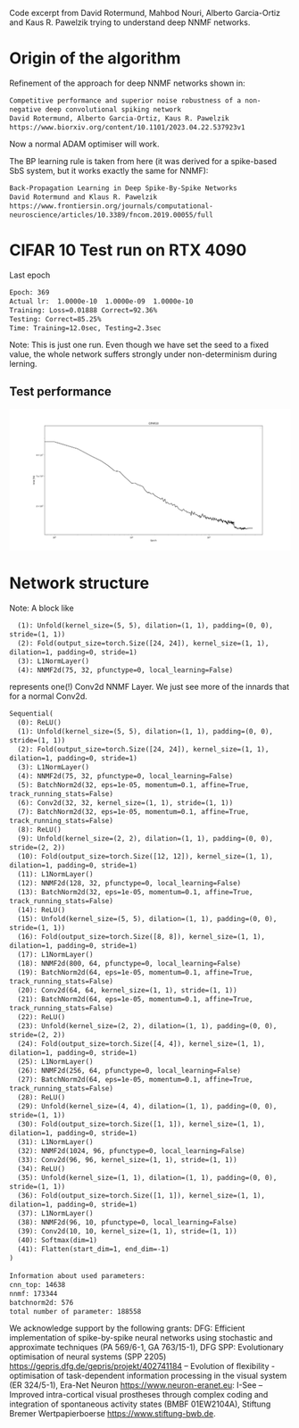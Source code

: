 Code excerpt from David Rotermund, Mahbod Nouri, Alberto Garcia-Ortiz and Kaus R. Pawelzik trying to understand deep NNMF networks. 

# Origin of the algorithm

Refinement of the approach for deep NNMF networks shown in:

```
Competitive performance and superior noise robustness of a non-negative deep convolutional spiking network
David Rotermund, Alberto Garcia-Ortiz, Kaus R. Pawelzik
https://www.biorxiv.org/content/10.1101/2023.04.22.537923v1
```

Now a normal ADAM optimiser will work.  

The BP learning rule is taken from here (it was derived for a spike-based SbS system, but it works exactly the same for NNMF): 

```
Back-Propagation Learning in Deep Spike-By-Spike Networks
David Rotermund and Klaus R. Pawelzik
https://www.frontiersin.org/journals/computational-neuroscience/articles/10.3389/fncom.2019.00055/full
```
# CIFAR 10 Test run on RTX 4090

Last epoch

```
Epoch: 369
Actual lr:  1.0000e-10  1.0000e-09  1.0000e-10 
Training: Loss=0.01888 Correct=92.36%
Testing: Correct=85.25%
Time: Training=12.0sec, Testing=2.3sec
```

Note: This is just one run. Even though we have set the seed to a fixed value, the whole network suffers strongly under non-determinism during lerning. 

## Test performance 

![Test Performance](Figure_1.png)

# Network structure

Note: A block like 

```
  (1): Unfold(kernel_size=(5, 5), dilation=(1, 1), padding=(0, 0), stride=(1, 1))
  (2): Fold(output_size=torch.Size([24, 24]), kernel_size=(1, 1), dilation=1, padding=0, stride=1)
  (3): L1NormLayer()
  (4): NNMF2d(75, 32, pfunctype=0, local_learning=False)
```
represents one(!) Conv2d NNMF Layer. We just see more of the innards that for a normal Conv2d.


```
Sequential(
  (0): ReLU()
  (1): Unfold(kernel_size=(5, 5), dilation=(1, 1), padding=(0, 0), stride=(1, 1))
  (2): Fold(output_size=torch.Size([24, 24]), kernel_size=(1, 1), dilation=1, padding=0, stride=1)
  (3): L1NormLayer()
  (4): NNMF2d(75, 32, pfunctype=0, local_learning=False)
  (5): BatchNorm2d(32, eps=1e-05, momentum=0.1, affine=True, track_running_stats=False)
  (6): Conv2d(32, 32, kernel_size=(1, 1), stride=(1, 1))
  (7): BatchNorm2d(32, eps=1e-05, momentum=0.1, affine=True, track_running_stats=False)
  (8): ReLU()
  (9): Unfold(kernel_size=(2, 2), dilation=(1, 1), padding=(0, 0), stride=(2, 2))
  (10): Fold(output_size=torch.Size([12, 12]), kernel_size=(1, 1), dilation=1, padding=0, stride=1)
  (11): L1NormLayer()
  (12): NNMF2d(128, 32, pfunctype=0, local_learning=False)
  (13): BatchNorm2d(32, eps=1e-05, momentum=0.1, affine=True, track_running_stats=False)
  (14): ReLU()
  (15): Unfold(kernel_size=(5, 5), dilation=(1, 1), padding=(0, 0), stride=(1, 1))
  (16): Fold(output_size=torch.Size([8, 8]), kernel_size=(1, 1), dilation=1, padding=0, stride=1)
  (17): L1NormLayer()
  (18): NNMF2d(800, 64, pfunctype=0, local_learning=False)
  (19): BatchNorm2d(64, eps=1e-05, momentum=0.1, affine=True, track_running_stats=False)
  (20): Conv2d(64, 64, kernel_size=(1, 1), stride=(1, 1))
  (21): BatchNorm2d(64, eps=1e-05, momentum=0.1, affine=True, track_running_stats=False)
  (22): ReLU()
  (23): Unfold(kernel_size=(2, 2), dilation=(1, 1), padding=(0, 0), stride=(2, 2))
  (24): Fold(output_size=torch.Size([4, 4]), kernel_size=(1, 1), dilation=1, padding=0, stride=1)
  (25): L1NormLayer()
  (26): NNMF2d(256, 64, pfunctype=0, local_learning=False)
  (27): BatchNorm2d(64, eps=1e-05, momentum=0.1, affine=True, track_running_stats=False)
  (28): ReLU()
  (29): Unfold(kernel_size=(4, 4), dilation=(1, 1), padding=(0, 0), stride=(1, 1))
  (30): Fold(output_size=torch.Size([1, 1]), kernel_size=(1, 1), dilation=1, padding=0, stride=1)
  (31): L1NormLayer()
  (32): NNMF2d(1024, 96, pfunctype=0, local_learning=False)
  (33): Conv2d(96, 96, kernel_size=(1, 1), stride=(1, 1))
  (34): ReLU()
  (35): Unfold(kernel_size=(1, 1), dilation=(1, 1), padding=(0, 0), stride=(1, 1))
  (36): Fold(output_size=torch.Size([1, 1]), kernel_size=(1, 1), dilation=1, padding=0, stride=1)
  (37): L1NormLayer()
  (38): NNMF2d(96, 10, pfunctype=0, local_learning=False)
  (39): Conv2d(10, 10, kernel_size=(1, 1), stride=(1, 1))
  (40): Softmax(dim=1)
  (41): Flatten(start_dim=1, end_dim=-1)
)

Information about used parameters:
cnn_top: 14638
nnmf: 173344
batchnorm2d: 576
total number of parameter: 188558
```

We acknowledge support by the following grants: DFG: Efficient implementation of spike-by-spike neural networks using stochastic and approximate techniques (PA 569/6-1, GA 763/15-1), DFG SPP: Evolutionary optimisation of neural systems (SPP 2205) https://gepris.dfg.de/gepris/projekt/402741184 – Evolution of flexibility - optimisation of task-dependent information processing in the visual system (ER 324/5-1), Era-Net Neuron https://www.neuron-eranet.eu: I-See – Improved intra-cortical visual prostheses through complex coding and integration of spontaneous activity states (BMBF 01EW2104A), Stiftung Bremer Wertpapierboerse https://www.stiftung-bwb.de. 
